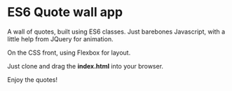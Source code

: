 # ES6 Quote wall app
A wall of quotes, built using ES6 classes. Just barebones Javascript, with a little help from JQuery for animation.

On the CSS front, using Flexbox for layout.

Just clone and drag the **index.html** into your browser.

Enjoy the quotes!
